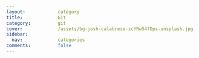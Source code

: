 ```yaml
---
layout:            category
title:             Git
category:          git
cover:             /assets/bg-josh-calabrese-zcYRw547Dps-unsplash.jpg
sidebar:
  nav:             categories
comments:          false
---
```


